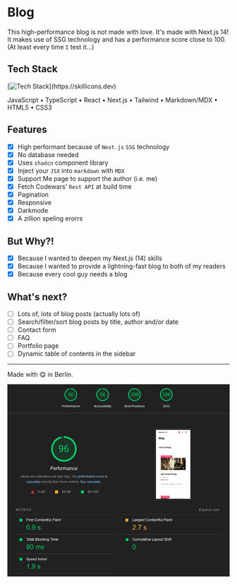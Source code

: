 # Blog

This high-performance blog is not made with love. It's made with Next.js 14! It makes use of SSG technology and has a performance score close to 100. (At least every time `I` test it...)

## Tech Stack

[![Tech Stack](https://skillicons.dev/icons?i=js,ts,react,nextjs,tailwind,md,html,css,)](https://skillicons.dev)

JavaScript &bull; TypeScript &bull; React &bull; Next.js &bull; Tailwind &bull; Markdown/MDX &bull; HTML5 &bull; CSS3

## Features

- [x] High performant because of `Next.js` `SSG` technology
- [x] No database needed
- [x] Uses `shadcn` component library
- [x] Inject your `JSX` into `markdown` with `MDX`
- [x] Support Me page to support the author (i.e. me)
- [x] Fetch Codewars' `Rest API` at build time
- [x] Pagination
- [x] Responsive
- [x] Darkmode
- [x] A zillion speling erorrs

## But Why?!

- [x] Because I wanted to deepen my Next.js (14) skills
- [x] Because I wanted to provide a lightning-fast blog to both of my readers
- [x] Because every cool guy needs a blog

## What's next?

- [ ] Lots of, lots of blog posts (actually lots of)
- [ ] Search/filter/sort blog posts by title, author and/or date
- [ ] Contact form
- [ ] FAQ
- [ ] Portfolio page
- [ ] Dynamic table of contents in the sidebar

---

Made with 😋 in Berlin.

[![High Lighthouse score of kasulksBLOG](public/img/lighthouse-score-202405.png "High Lighthouse score of kasulksBLOG")](https://googlechrome.github.io/lighthouse/viewer/?psiurl=https%3A%2F%2Fkasulks-blog.vercel.app%2Fblog&strategy=mobile&category=performance&category=accessibility&category=best-practices&category=seo&locale=en-US&utm_source=lh-chrome-ext)
